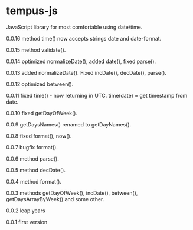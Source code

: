 tempus-js
=========

JavaScript library for most comfortable using date/time.

0.0.16
method time() now accepts strings date and date-format.

0.0.15
method validate().

0.0.14
optimized normalizeDate(), added date(), fixed parse().

0.0.13
added normalizeDate(). Fixed incDate(), decDate(), parse().

0.0.12
optimized between().

0.0.11
fixed time() - now returning in UTC.
time(date) = get timestamp from date.

0.0.10
fixed getDayOfWeek().

0.0.9
getDaysNames() renamed to getDayNames().

0.0.8
fixed format(), now().

0.0.7
bugfix format().

0.0.6
method parse().

0.0.5
method decDate().

0.0.4
method format().

0.0.3
methods getDayOfWeek(), incDate(), between(), getDaysArrayByWeek() and some other.

0.0.2
leap years

0.0.1
first version
